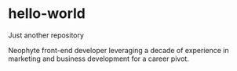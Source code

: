 # hello-world
Just another repository

Neophyte front-end developer leveraging a decade of experience in marketing and business development for a career pivot.
